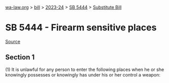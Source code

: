 [wa-law.org](/) > [bill](/bill/) > [2023-24](/bill/2023-24/) > [SB 5444](/bill/2023-24/sb/5444/) > [Substitute Bill](/bill/2023-24/sb/5444/S/)

# SB 5444 - Firearm sensitive places

[Source](http://lawfilesext.leg.wa.gov/biennium/2023-24/Pdf/Bills/Senate%20Bills/5444-S.pdf)

## Section 1
(1) It is unlawful for any person to enter the following places when he or she knowingly possesses or knowingly has under his or her control a weapon:
